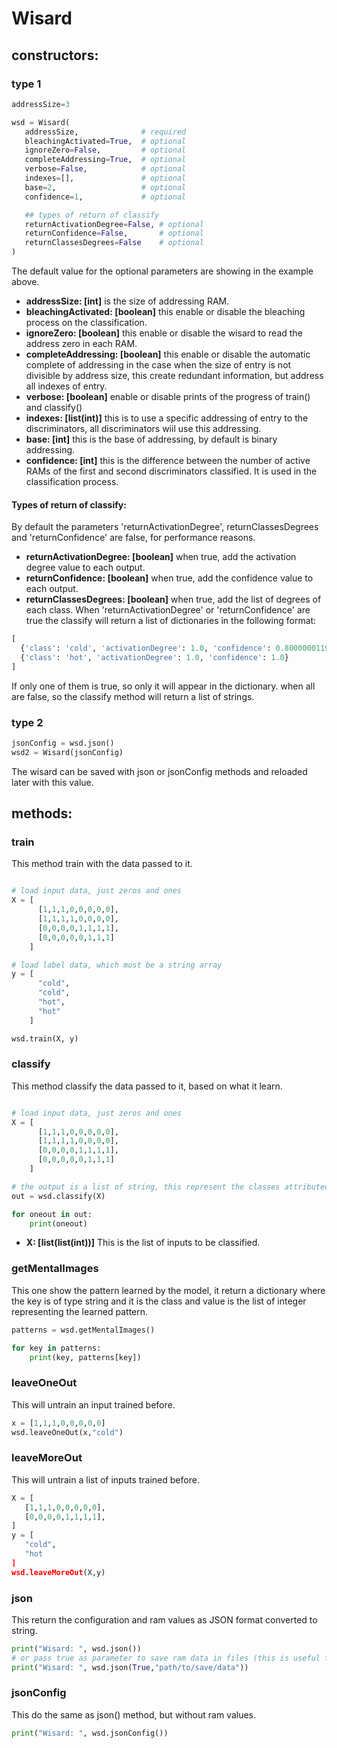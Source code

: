 # Wisard
## constructors:
### type 1
```python
addressSize=3

wsd = Wisard(
   addressSize,              # required
   bleachingActivated=True,  # optional
   ignoreZero=False,         # optional
   completeAddressing=True,  # optional
   verbose=False,            # optional
   indexes=[],               # optional
   base=2,                   # optional
   confidence=1,             # optional

   ## types of return of classify
   returnActivationDegree=False, # optional
   returnConfidence=False,       # optional
   returnClassesDegrees=False    # optional
)
```
The default value for the optional parameters are showing in the example above.
- **addressSize: [int]** is the size of addressing RAM.
- **bleachingActivated: [boolean]** this enable or disable the bleaching process on the classification.
- **ignoreZero: [boolean]** this enable or disable the wisard to read the address zero in each RAM.
- **completeAddressing: [boolean]** this enable or disable the automatic complete of addressing in the case when the size of entry is not divisible by address size, this create redundant information, but address all indexes of entry.
- **verbose: [boolean]** enable or disable prints of the progress of train() and classify()
- **indexes: [list(int)]** this is to use a specific addressing of entry to the discriminators, all discriminators wiil use this addressing.
- **base: [int]** this is the base of addressing, by default is binary addressing.
- **confidence: [int]** this is the difference between the number of active RAMs of the first and second discriminators classified. It is used in the classification process.

#### Types of return of classify:
By default the parameters 'returnActivationDegree', returnClassesDegrees and 'returnConfidence' are false, for performance reasons.
- **returnActivationDegree: [boolean]** when true, add the activation degree value to each output.
- **returnConfidence: [boolean]** when true, add the confidence value to each output.
- **returnClassesDegrees: [boolean]** when true, add the list of degrees of each class.
When 'returnActivationDegree' or 'returnConfidence' are true the classify will return a list of dictionaries in the following format:
```python
[
  {'class': 'cold', 'activationDegree': 1.0, 'confidence': 0.800000011920929},
  {'class': 'hot', 'activationDegree': 1.0, 'confidence': 1.0}
]
```
If only one of them is true, so only it will appear in the dictionary.
when all are false, so the classify method will return a list of strings.

### type 2
```python
jsonConfig = wsd.json()
wsd2 = Wisard(jsonConfig)
```
The wisard can be saved with json or jsonConfig methods and reloaded later with this value.

## methods:
### train
This method train with the data passed to it.
```python

# load input data, just zeros and ones  
X = [
      [1,1,1,0,0,0,0,0],
      [1,1,1,1,0,0,0,0],
      [0,0,0,0,1,1,1,1],
      [0,0,0,0,0,1,1,1]
    ]

# load label data, which must be a string array
y = [
      "cold",
      "cold",
      "hot",
      "hot"
    ]

wsd.train(X, y)
```
### classify
This method classify the data passed to it, based on what it learn.
```python

# load input data, just zeros and ones  
X = [
      [1,1,1,0,0,0,0,0],
      [1,1,1,1,0,0,0,0],
      [0,0,0,0,1,1,1,1],
      [0,0,0,0,0,1,1,1]
    ]

# the output is a list of string, this represent the classes attributed to each input
out = wsd.classify(X)

for oneout in out:
    print(oneout)
```
- **X: [list(list(int))]** This is the list of inputs to be classified.

### getMentalImages
This one show the pattern learned by the model, it return a dictionary where the key is of type string and it is the class and value is the list of integer representing the learned pattern.
```python
patterns = wsd.getMentalImages()

for key in patterns:
    print(key, patterns[key])

```

### leaveOneOut
This will untrain an input trained before.
```python
x = [1,1,1,0,0,0,0,0]
wsd.leaveOneOut(x,"cold")
```

### leaveMoreOut
This will untrain a list of inputs trained before.
```python
X = [
   [1,1,1,0,0,0,0,0],
   [0,0,0,0,1,1,1,1],
]
y = [
   "cold",
   "hot
]
wsd.leaveMoreOut(X,y)
```

### json
This return the configuration and ram values as JSON format converted to string.
```python
print("Wisard: ", wsd.json())
# or pass true as parameter to save ram data in files (this is useful for huge rams)
print("Wisard: ", wsd.json(True,"path/to/save/data"))
```

### jsonConfig
This do the same as json() method, but without ram values.
```python
print("Wisard: ", wsd.jsonConfig())
```
